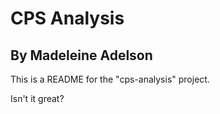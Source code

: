 # CPS Analysis
## By Madeleine Adelson 

This is a README for the "cps-analysis" project.

Isn't it great?